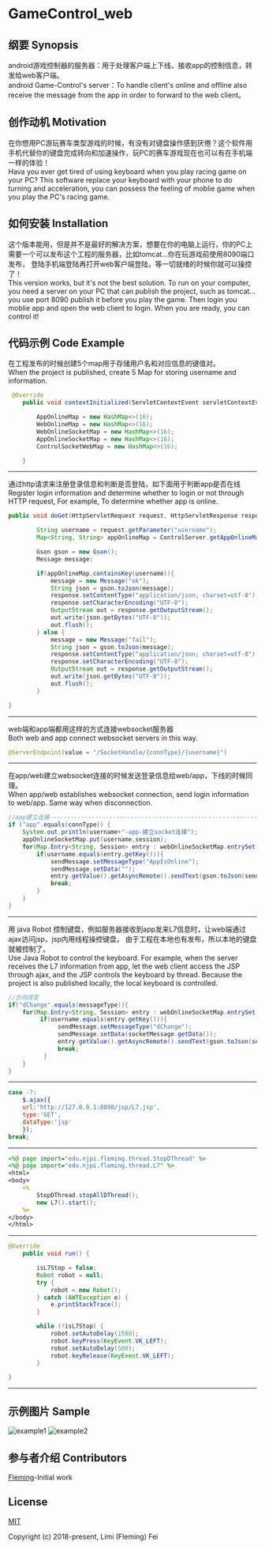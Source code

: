 # GameControl_web

## 纲要 Synopsis
android游戏控制器的服务器：用于处理客户端上下线、接收app的控制信息，转发给web客户端。<br>
android Game-Control's server：To handle client's online and offline also receive the message from the app in order to forward to the web client。

## 创作动机 Motivation
在你想用PC游玩赛车类型游戏的时候，有没有对键盘操作感到厌倦？这个软件用手机代替你的键盘完成转向和加速操作，玩PC的赛车游戏现在也可以有在手机端一样的体验！<br>
Hava you ever get tired of using keyboard when you play racing game on your PC? This software replace your keyboard with your phone 
to do turning and acceleration, you can possess the feeling of moblie game when you play the PC's racing game.

## 如何安装 Installation 
这个版本能用，但是并不是最好的解决方案，想要在你的电脑上运行，你的PC上需要一个可以发布这个工程的服务器，比如tomcat...你在玩游戏前使用8090端口发布，
登陆手机端登陆再打开web客户端登陆，等一切就绪的时候你就可以操控了！<br>
This version works, but it's not the best solution. To run on your computer, you need a server on your PC that can publish the project, 
such as tomcat... 
you use port 8090 publish it before you play the game.
Then login you moblie app and open the web client to login. When you are ready, you can control it!

## 代码示例 Code Example 

在工程发布的时候创建5个map用于存储用户名和对应信息的键值对。<br>
When the project is published, create 5 Map for storing username and information.
```java
 @Override
    public void contextInitialized(ServletContextEvent servletContextEvent) {

        AppOnlineMap = new HashMap<>(16);
        WebOnlineMap = new HashMap<>(16);
        WebOnlineSocketMap = new HashMap<>(16);
        AppOnlineSocketMap = new HashMap<>(16);
        ControlSocketWebMap = new HashMap<>(16);

    }
```

---------------------------

通过http请求来注册登录信息和判断是否登陆，如下面用于判断app是否在线<br>
Register login information and determine whether to login or not through HTTP request,  For example, To determine whether app is online.
```java
public void doGet(HttpServletRequest request, HttpServletResponse response) throws IOException {

        String username = request.getParameter("username");
        Map<String, String> appOnlineMap = ControlServer.getAppOnlineMap();

        Gson gson = new Gson();
        Message message;

        if(appOnlineMap.containsKey(username)){
            message = new Message("ok");
            String json = gson.toJson(message);
            response.setContentType("application/json; charset=utf-8");
            response.setCharacterEncoding("UTF-8");
            OutputStream out = response.getOutputStream();
            out.write(json.getBytes("UTF-8"));
            out.flush();
        } else {
            message = new Message("fail");
            String json = gson.toJson(message);
            response.setContentType("application/json; charset=utf-8");
            response.setCharacterEncoding("UTF-8");
            OutputStream out = response.getOutputStream();
            out.write(json.getBytes("UTF-8"));
            out.flush();
        }

}
```

---------------------------

web端和app端都用这样的方式连接websocket服务器<br>
Both web and app connect websocket servers in this way.
```java
@ServerEndpoint(value = "/SocketHandle/{connType}/{username}")
```

---------------------------

在app/web建立websocket连接的时候发送登录信息给web/app，下线的时候同理。<br>
When app/web establishes websocket connection, send login information to web/app. Same way when disconnection.
```java
//app建立连接-------------------------------------------------------------------------
if ("app".equals(connType)) {
    System.out.println(username+"-app-建立socket连接");
    appOnlineSocketMap.put(username,session);
    for(Map.Entry<String, Session> entry : webOnlineSocketMap.entrySet()){
        if(username.equals(entry.getKey())){
            sendMessage.setMessageType("AppIsOnline");
            sendMessage.setData("");
            entry.getValue().getAsyncRemote().sendText(gson.toJson(sendMessage));
            break;
        }        
    }
} 
```

---------------------------

用 java Robot 控制键盘，例如服务器接收到app发来L7信息时，让web端通过ajax访问jsp，jsp内用线程操控键盘，
由于工程在本地也有发布，所以本地的键盘就被控制了。<br>
Use Java Robot to control the keyboard. For example, when the server receives the L7 information from app, let the web client access the JSP through ajax, and the JSP controls the keyboard by thread. Because the project is also published locally, the local keyboard is controlled.

```java
//方向改变
if("dChange".equals(messageType)){
    for(Map.Entry<String, Session> entry : webOnlineSocketMap.entrySet()){
         if(username.equals(entry.getKey())){
              sendMessage.setMessageType("dChange");
              sendMessage.setData(socketMessage.getData());
              entry.getValue().getAsyncRemote().sendText(gson.toJson(sendMessage));
              break;
          }           
    }
}
```
---------------------------
```javascript
case -7:
    $.ajax({
    url:'http://127.0.0.1:8090/jsp/L7.jsp',
    type:'GET',
    dataType:'jsp'
    });                       
break;
```
---------------------------
```jsp
<%@ page import="edu.njpi.fleming.thread.StopDThread" %>
<%@ page import="edu.njpi.fleming.thread.L7" %>
<html>
<body>
    <%
        StopDThread.stopAllDThread();
        new L7().start();
    %>
</body>
</html>
```
---------------------------
```java
@Override
    public void run() {

        isL7Stop = false;
        Robot robot = null;
        try {
            robot = new Robot();
        } catch (AWTException e) {
            e.printStackTrace();
        }

        while (!isL7Stop) {
            robot.setAutoDelay(1500);
            robot.keyPress(KeyEvent.VK_LEFT);
            robot.setAutoDelay(500);
            robot.keyRelease(KeyEvent.VK_LEFT);
        }

}
```

---------------------------

## 示例图片 Sample
![example1](https://github.com/FlemingH/GameControl_web/blob/master/src/main/webapp/WEB-INF/web_example1.png)
![example2](https://github.com/FlemingH/GameControl_web/blob/master/src/main/webapp/WEB-INF/web_example2.png)

## 参与者介绍 Contributors 
[Fleming](https://github.com/FlemingH)-Initial work

## License
[MIT](http://opensource.org/licenses/MIT)

Copyright (c) 2018-present, Limi (Fleming) Fei
